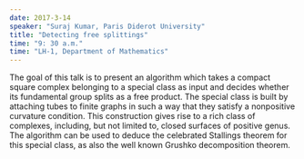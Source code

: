 ```yaml
---
date: 2017-3-14
speaker: "Suraj Kumar, Paris Diderot University"
title: "Detecting free splittings"
time: "9: 30 a.m." 
time: "LH-1, Department of Mathematics"
---
```

The goal of this talk is to present an algorithm which takes a
compact square complex belonging to a special class as input and decides
whether its fundamental group splits as a free product. The special class
is built by attaching tubes to finite graphs in such a way that they
satisfy a nonpositive curvature condition. This construction gives rise to
a rich class of complexes, including, but not limited to, closed surfaces
of positive genus.
The algorithm can be used to deduce the celebrated Stallings theorem for
this special class, as also the well known Grushko decomposition theorem.
